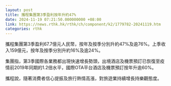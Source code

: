 ```yaml
---
layout: post
title: 攜程集團第3季盈利按年升約47%
date: 2024-11-19 07:21:50.000000000 +08:00
link: https://news.rthk.hk/rthk/ch/component/k2/1779782-20241119.htm
categories: rthk
---
```


攜程集團第3季盈利67.7億元人民幣，按年及按季分別升約47%及逾76%。上季收入159億元，按年及按季分別升約16%及逾24%。

集團指，第3季國際各業務都出現快速增長勢頭，出境酒店及機票預訂已恢復至疫情前2019年同期的1.2倍水平，國際OTA平台酒店及機票預訂按年升逾60%。

攜程說，隨著消費者信心提振及旅行熱情高漲，對旅遊業持續增長持樂觀態度。
